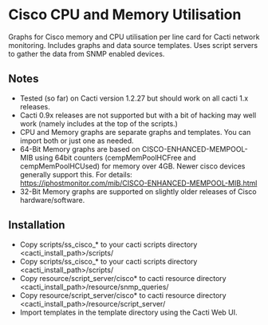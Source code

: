 # Cisco CPU and Memory Utilisation

Graphs for Cisco memory and CPU utilisation per line card for Cacti network monitoring. Includes graphs and data source templates. Uses script servers to gather the data from SNMP enabled devices.

## Notes

- Tested (so far) on Cacti version 1.2.27 but should work on all cacti 1.x releases. 
- Cacti 0.9x releases are not supported but with a bit of hacking may well work (namely includes at the top of the scripts.)
- CPU and Memory graphs are separate graphs and templates. You can import both or just one as needed.
- 64-Bit Memory graphs are based on CISCO-ENHANCED-MEMPOOL-MIB using 64bit counters (cempMemPoolHCFree and cempMemPoolHCUsed) for memory over 4GB. Newer cisco devices generally support this. For details: https://iphostmonitor.com/mib/CISCO-ENHANCED-MEMPOOL-MIB.html
- 32-Bit Memory graphs are supported on slightly older releases of Cisco hardware/software.

## Installation

- Copy scripts/ss_cisco_* to your cacti scripts directory <cacti_install_path>/scripts/
- Copy scripts/ss_cisco_* to your cacti scripts directory <cacti_install_path>/scripts/
- Copy resource/script_server/cisco* to cacti resource directory <cacti_install_path>/resource/snmp_queries/
- Copy resource/script_server/cisco* to cacti resource directory <cacti_install_path>/resource/script_server/
- Import templates in the template directory using the Cacti Web UI.
